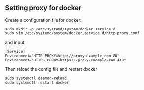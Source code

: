 ## Setting proxy for docker

Create a configuration file for docker:
```
sudo mkdir -p /etc/systemd/system/docker.service.d
sudo vim /etc/systemd/system/docker.service.d/http-proxy.conf
```
and input
```
[Service]
Environment="HTTP_PROXY=http://proxy.example.com:80"
Environment="HTTPS_PROXY=https://proxy.example.com:443"
```
Then reload the config file and restart docker
```
sudo systemctl daemon-reload
sudo systemctl restart docker
```